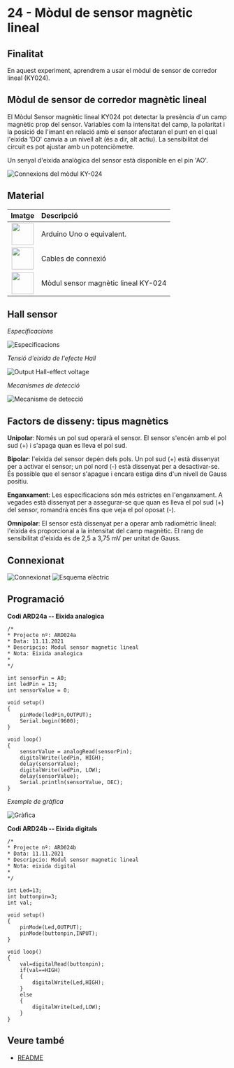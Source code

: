 # 24 - Mòdul de sensor magnètic lineal

## Finalitat

En aquest experiment, aprendrem a usar el mòdul de sensor de corredor
lineal (KY024).

## Mòdul de sensor de corredor magnètic lineal

El Mòdul Sensor magnètic lineal KY024 pot detectar la presència d'un
camp magnètic prop del sensor. Variables com la intensitat del camp, la
polaritat i la posició de l'imant en relació amb el sensor afectaran el
punt en el qual l'eixida 'DO' canvia a un nivell alt (és a dir, alt
actiu). La sensibilitat del circuit es pot ajustar amb un potenciòmetre.

Un senyal d'eixida analògica del sensor està disponible en el pin
'AO'.

![Connexions del mòdul KY-024](../imatges/ard/ard_24_01.png)

## Material

|                               Imatge                               | Descripció                          |
| :----------------------------------------------------------------: | :---------------------------------- |
| <img src="./../imatges/mat/mat_unor3.png" width="50" height="50">  | Arduino Uno o equivalent.           |
| <img src="./../imatges/mat/mat_cables.png" width="50" height="50"> | Cables de connexió                  |
| <img src="./../imatges/mat/mat_KY-028.png" width="50" height="50"> | Mòdul sensor magnètic lineal KY-024 |

## Hall sensor

_Especificacions_

![Especificacions](../imatges/ard/ard_24_02.png)

_Tensió d'eixida de l'efecte Hall_

![Output Hall-effect voltage](../imatges/ard/ard_24_03.png)

_Mecanismes de detecció_

![Mecanisme de detecció](../imatges/ard/ard_24_04.png)

## Factors de disseny: tipus magnètics

**Unipolar**: Només un pol sud operarà el sensor. El sensor s'encén amb
el pol sud (+) i s'apaga quan es lleva el pol sud.

**Bipolar**: l'eixida del sensor depén dels pols. Un pol sud (+) està
dissenyat per a activar el sensor; un pol nord (-) està dissenyat per a
desactivar-se. És possible que el sensor s'apague i encara estiga dins
d'un nivell de Gauss positiu.

**Enganxament**: Les especificacions són més estrictes en
l'enganxament. A vegades està dissenyat per a assegurar-se que quan es
lleva el pol sud (+) del sensor, romandrà encés fins que veja el pol
oposat (-).

**Omnipolar**: El sensor està dissenyat per a operar amb radiomètric
lineal: l'eixida és proporcional a la intensitat del camp magnètic. El
rang de sensibilitat d'eixida és de 2,5 a 3,75 mV per unitat de Gauss.

## Connexionat

![Connexionat](../imatges/ard/ard_24_05.png)
![Esquema elèctric](../imatges/ard/ard_24_06.png)

## Programació

**Codi ARD24a -- Eixida analogica**

```Arduino
/*
* Projecte nº: ARD024a
* Data: 11.11.2021
* Descripcio: Modul sensor magnetic lineal
* Nota: Eixida analogica
*
*/

int sensorPin = A0;
int ledPin = 13;
int sensorValue = 0;

void setup()
{
    pinMode(ledPin,OUTPUT);
    Serial.begin(9600);
}

void loop()
{
    sensorValue = analogRead(sensorPin);
    digitalWrite(ledPin, HIGH);
    delay(sensorValue);
    digitalWrite(ledPin, LOW);
    delay(sensorValue);
    Serial.println(sensorValue, DEC);
}
```

_Exemple de gràfica_

![Gràfica](../imatges/ard/ard_24_07.png)

**Codi ARD24b -- Eixida digitals**

```Arduino
/*
* Projecte nº: ARD024b
* Data: 11.11.2021
* Descripcio: Modul sensor magnetic lineal
* Nota: eixida digital
*
*/

int Led=13;
int buttonpin=3;
int val;

void setup()
{
    pinMode(Led,OUTPUT);
    pinMode(buttonpin,INPUT);
}

void loop()
{
    val=digitalRead(buttonpin);
    if(val==HIGH)
    {
        digitalWrite(Led,HIGH);
    }
    else
    {
        digitalWrite(Led,LOW);
    }
}
```

## Veure també

- [README](../README.md)
